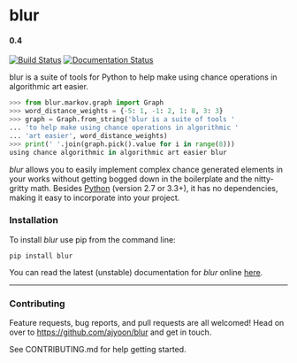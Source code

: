 # blur
#### 0.4

[![Build Status](https://travis-ci.org/ajyoon/blur.svg?branch=master)](https://travis-ci.org/ajyoon/blur)  [![Documentation Status](https://readthedocs.org/projects/blur/badge/?version=stable)](http://blur.readthedocs.io/en/stable/?badge=stable)

blur is a suite of tools for Python to help make using chance operations in
algorithmic art easier.

```python
>>> from blur.markov.graph import Graph
>>> word_distance_weights = {-5: 1, -1: 2, 1: 8, 3: 3}
>>> graph = Graph.from_string('blur is a suite of tools '
... 'to help make using chance operations in algorithmic '
... 'art easier', word_distance_weights)
>>> print(' '.join(graph.pick().value for i in range(8)))
using chance algorithmic in algorithmic art easier blur
```

*blur* allows you to easily implement complex chance generated elements
in your works without getting bogged down in the boilerplate and the
nitty-gritty math. Besides [Python](https://www.python.org/) (version 2.7 or 3.3+),
it has no dependencies, making it easy to incorporate into your project.

### Installation

To install *blur* use pip from the command line:

    pip install blur

You can read the latest (unstable) documentation for *blur* online [here](http://blur.readthedocs.io/en/latest/).

***

### Contributing
Feature requests, bug reports, and pull requests are all welcomed!
Head on over to https://github.com/ajyoon/blur and get in touch.

See CONTRIBUTING.md for help getting started.
